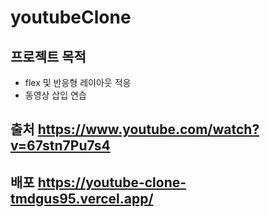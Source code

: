 # youtubeClone

## 프로젝트 목적
* flex 및 반응형 레이아웃 적응
* 동영상 삽입 연습


## 출처 https://www.youtube.com/watch?v=67stn7Pu7s4
## 배포 https://youtube-clone-tmdgus95.vercel.app/
